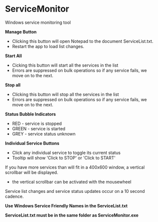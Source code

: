 # ServiceMonitor
Windows service monitoring tool

**Manage Button** 
- Clicking this button will open Notepad to the document ServiceList.txt.
- Restart the app to load list changes.

**Start All**
- Cicking this button will start all the services in the list
- Errors are suppressed on bulk operations so if any service fails, we move on to the next.

**Stop all**
- Clicking this button will stop all the services in the list
- Errors are suppressed on bulk operations so if any service fails, we move on to the next.

**Status Bubble Indicators**
- RED - service is stopped
- GREEN - service is started
- GREY - service status unknown

**Individual Service Buttons**
- Click any individual service to toggle its current status
- Tooltip will show 'Click to STOP' or 'Click to START'

If you have more services than will fit in a 400x600 window, a vertical scrollbar will be displayed.
- the vertical scrollbar can be activated with the mousewheel

Service list changes and service status updates occur on a 10 second cadence.

**Use Windows Service Friendly Names in the ServiceList.txt**

**ServiceList.txt must be in the same folder as ServiceMonitor.exe**
